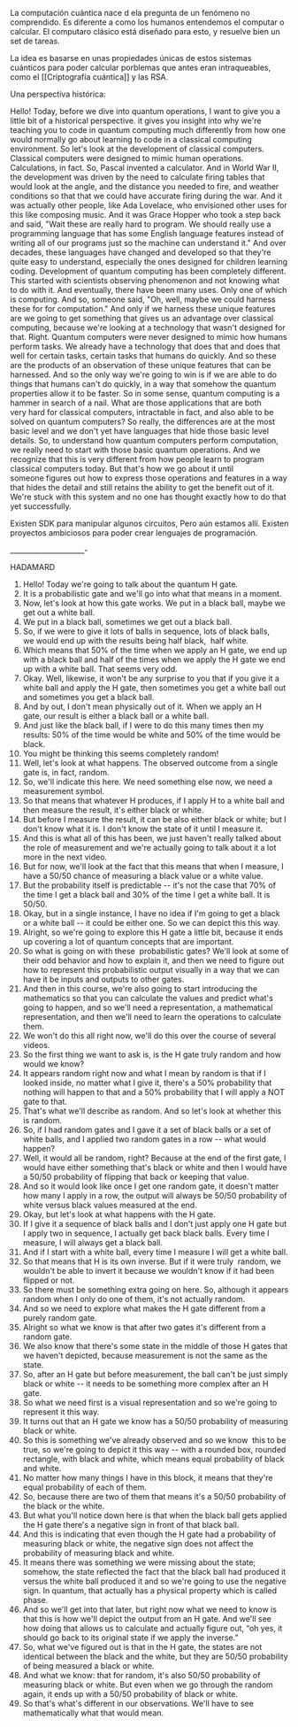 La computación cuántica nace d ela pregunta de un fenómeno no comprendido.
Es diferente a como los humanos entendemos el computar  o calcular. El computaro clásico está diseñado para esto, y resuelve bien un set de tareas.

La idea es basarse en unas propiedades únicas de estos sistemas cuánticos para poder calcular porblemas que antes eran intraqueables, como el [[Criptografía cuántica]] y las RSA.

Una perspectiva histórica:

Hello! Today, before we dive into quantum operations, I want to give you a little bit of a historical perspective.
it gives you insight into why we're teaching you to code in quantum computing much differently from how one would normally go about learning to code in a classical computing environment.
So let's look at the development of classical computers.
Classical computers were designed to mimic human operations. Calculations, in fact.
So, Pascal invented a calculator. And in World War II, the development was driven by the need to calculate firing tables that would look at the angle, and the distance you needed to fire, and weather conditions so that that we could have accurate firing during the war.
And it was actually other people, like Ada Lovelace, who envisioned other uses for this like composing music.
And it was Grace Hopper who took a step back and said, "Wait these are really hard to program. We should really use a programming language that has some English language features instead of writing all of our programs just so the machine can understand it."
And over decades, these languages have changed and developed so that they're quite easy to understand, especially the ones designed for children learning coding.
Development of quantum computing has been completely different.
This started with scientists observing phenomenon and not knowing what to do with it.
And eventually, there have been many uses. Only one of which is computing.
And so, someone said, "Oh, well, maybe we could harness these for for computation."
And only if we harness these unique features are we going to get something that gives us an advantage over classical computing, because we're looking at a technology that wasn't designed for that.
Right. Quantum computers were never designed to mimic how humans perform tasks.
We already have a technology that does that and does that well for certain tasks, certain tasks that humans do quickly.
And so these are the products of an observation of these unique features that can be harnessed.
And so the only way we're going to win is if we are able to do things that humans can't do quickly, in a way that somehow the quantum properties allow it to be faster.
So in some sense, quantum computing is a hammer in search of a nail.
What are those applications that are both very hard for classical computers, intractable in fact, and also able to be solved on quantum computers?
So really, the differences are at the most basic level and we don't yet have languages that hide those basic level details.
So, to understand how quantum computers perform computation, we really need to start with those basic quantum operations.
And we recognize that this is very different from how people learn to program classical computers today.
But that's how we go about it until someone figures out how to express those operations and features in a way that hides the detail and still retains the ability to get the benefit out of it.
We're stuck with this system and no one has thought exactly how to do that yet successfully.



Existen SDK para manipular algunos circuitos,
Pero aún estamos allí.
Existen proyectos ambiciosos para poder crear lenguajes de programación.



_____________________-

HADAMARD

1.  Hello! Today we're going to talk about the quantum H gate.
2.  It is a probabilistic gate and we'll go into what that means in a moment.  
3.  Now, let's look at how this gate works. We put in a black ball, maybe we get out a white ball.  
4.  We put in a black ball, sometimes we get out a black ball.
5.  So, if we were to give it lots of balls in sequence, lots of black balls, we would end up with the results being half black,  half white.
6.  Which means that 50% of the time when we apply an H gate, we end up with a black ball and half of the times when we apply the H gate we end up with a white ball. That seems very odd.
7.  Okay. Well, likewise, it won't be any surprise to you that if you give it a white ball and apply the H gate, then sometimes you get a white ball out and sometimes you get a black ball.
8.  And by out, I don't mean physically out of it. When we apply an H gate, our result is either a black ball or a white ball.
9.  And just like the black ball, if I were to do this many times then my results: 50% of the time would be white and 50% of the time would be black.
10.  You might be thinking this seems completely random!  
11.  Well, let's look at what happens. The observed outcome from a single gate is, in fact, random.
12.  So, we'll indicate this here. We need something else now, we need a measurement symbol.
13.  So that means that whatever H produces, if I apply H to a white ball and then measure the result, it's either black or white.
14.  But before I measure the result, it can be also either black or white; but I don't know what it is. I don't know the state of it until I measure it.
15.  And this is what all of this has been, we just haven't really talked about the role of measurement and we're actually going to talk about it a lot more in the next video.
16.  But for now, we'll look at the fact that this means that when I measure, I have a 50/50 chance of measuring a black value or a white value.
17.  But the probability itself is predictable -- it's not the case that 70% of the time I get a black ball and 30% of the time I get a white ball. It is 50/50.
18.  Okay, but in a single instance, I have no idea if I'm going to get a black or a white ball -- it could be either one. So we can depict this this way.
19.  Alright, so we're going to explore this H gate a little bit, because it ends up covering a lot of quantum concepts that are important.
20.  So what is going on with these  probabilistic gates? We'll look at some of their odd behavior and how to explain it, and then we need to figure out how to represent this probabilistic output visually in a way that we can have it be inputs and outputs to other gates.
21.  And then in this course, we're also going to start introducing the mathematics so that you can calculate the values and predict what's going to happen, and so we'll need a representation, a mathematical representation, and then we'll need to learn the operations to calculate them.
22.  We won't do this all right now, we'll do this over the course of several videos.
23.  So the first thing we want to ask is, is the H gate truly random and how would we know?
24.  It appears random right now and what I mean by random is that if I looked inside, no matter what I give it, there's a 50% probability that nothing will happen to that and a 50% probability that I will apply a NOT gate to that.
25.  That's what we'll describe as random. And so let's look at whether this is random. 
26.  So, if I had random gates and I gave it a set of black balls or a set of white balls, and I applied two random gates in a row -- what would happen?  
27.  Well, it would all be random, right? Because at the end of the first gate, I would have either something that's black or white and then I would have a 50/50 probability of flipping that back or keeping that value.
28.  And so it would look like once I get one random gate, it doesn't matter how many I apply in a row, the output will always be 50/50 probability of white versus black values measured at the end.
29.  Okay, but let's look at what happens with the H gate.
30.  If I give it a sequence of black balls and I don't just apply one H gate but I apply two in sequence, I actually get back black balls. Every time I measure, I will always get a black ball.
31.  And if I start with a white ball, every time I measure I will get a white ball.
32.  So that means that H is its own inverse. But if it were truly  random, we wouldn't be able to invert it because we wouldn't know if it had been flipped or not.
33.  So there must be something extra going on here. So, although it appears random when I only do one of them, it's not actually random.
34.  And so we need to explore what makes the H gate different from a purely random gate.
35.  Alright so what we know is that after two gates it's different from a random gate.  
36.  We also know that there's some state in the middle of those H gates that we haven't depicted, because measurement is not the same as the state.
37.  So, after an H gate but before measurement, the ball can't be just simply black or white -- it needs to be something more complex after an H gate.
38.  So what we need first is a visual representation and so we're going to represent it this way.  
39.  It turns out that an H gate we know has a 50/50 probability of measuring black or white.
40.  So this is something we've already observed and so we know  this to be true, so we're going to depict it this way -- with a rounded box, rounded rectangle, with black and white, which means equal probability of black and white.
41.  No matter how many things I have in this block, it means that they're equal probability of each of them.
42.  So, because there are two of them that means it's a 50/50 probability of the black or the white.
43.  But what you'll notice down here is that when the black ball gets applied the H gate there's a negative sign in front of that black ball.
44.  And this is indicating that even though the H gate had a probability of measuring black or white, the negative sign does not affect the probability of measuring black and white.
45.  It means there was something we were missing about the state; somehow, the state reflected the fact that the black ball had produced it versus the white ball produced it and so we're going to use the negative sign. In quantum, that actually has a physical property which is called phase.
46.  And so we'll get into that later, but right now what we need to know is that this is how we'll depict the output from an H gate. And we'll see how doing that allows us to calculate and actually figure out, “oh yes, it should go back to its original state if we apply the inverse.”
47.  So, what we've figured out is that in the H gate, the states are not identical between the black and the white, but they are 50/50 probability of being measured a black or white.
48.  And what we know: that for random, it's also 50/50 probability of measuring black or white. But even when we go through the random again, it ends up with a 50/50 probability of black or white.
49.  So that's what's different in our observations. We'll have to see mathematically what that would mean.